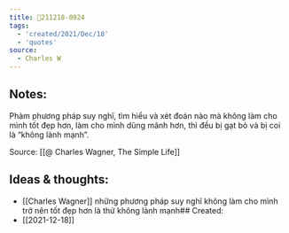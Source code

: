 ```yaml
---
title: 💬211218-0924
tags:
  - 'created/2021/Dec/18'
  - 'quotes'
source:
  - Charles W
---
```


## Notes:
Phàm phương pháp suy nghĩ, tìm hiểu và xét đoán nào mà không làm cho mình tốt đẹp hơn, làm cho mình dũng mãnh hơn, thì đều bị gạt bỏ và bị coi là “không lành mạnh”.

Source: [[@ Charles Wagner, The Simple Life]]

## Ideas & thoughts:
- [[Charles Wagner]] những phương pháp suy nghĩ không làm cho mình trở nên tốt đẹp hơn là thứ không lành mạnh## Created:
- [[2021-12-18]]
